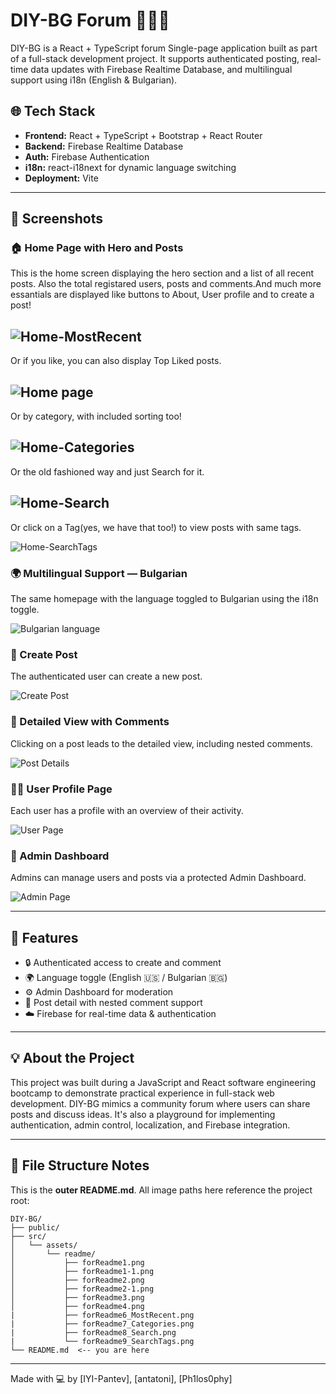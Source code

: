 # DIY-BG Forum 🧵🇧🇬

DIY-BG is a React + TypeScript forum Single-page application built as part of a full-stack development project. It supports authenticated posting, real-time data updates with Firebase Realtime Database, and multilingual support using i18n (English & Bulgarian).

## 🌐 Tech Stack

- **Frontend:** React + TypeScript + Bootstrap + React Router
- **Backend:** Firebase Realtime Database
- **Auth:** Firebase Authentication
- **i18n:** react-i18next for dynamic language switching
- **Deployment:** Vite

---

## 📸 Screenshots

### 🏠 Home Page with Hero and Posts

This is the home screen displaying the hero section and a list of all recent posts. Also the total registared users, posts and comments.And much more essantials are displayed like buttons to About, User profile and to create a post! 

![Home-MostRecent](./DIY-BG/src/assets/readme/forReadme6_MostRecent.png)
---
Or if you like, you can also display Top Liked posts.

![Home page](./DIY-BG/src/assets/readme/forReadme1.png)
---
Or by category, with included sorting too!

![Home-Categories](./DIY-BG/src/assets/readme/forReadme7_Categories.png)
---
Or the old fashioned way and just Search for it.

![Home-Search](./DIY-BG/src/assets/readme/forReadme8_Search.png)
---
Or click on a Tag(yes, we have that too!) to view posts with same tags. 

![Home-SearchTags](./DIY-BG/src/assets/readme/forReadme9_SearchTags.png)
### 🌍 Multilingual Support — Bulgarian

The same homepage with the language toggled to Bulgarian using the i18n toggle.

![Bulgarian language](./DIY-BG/src/assets/readme/forReadme1-1.png)

### 📝 Create Post

The authenticated user can create a new post.

![Create Post](./DIY-BG/src/assets/readme/forReadme2.png)

### 💬 Detailed View with Comments

Clicking on a post leads to the detailed view, including nested comments.

![Post Details](./DIY-BG/src/assets/readme/forReadme2-1.png)

### 🙍‍♂️ User Profile Page

Each user has a profile with an overview of their activity.

![User Page](./DIY-BG/src/assets/readme/forReadme3.png)

### 🔐 Admin Dashboard

Admins can manage users and posts via a protected Admin Dashboard.

![Admin Page](./DIY-BG/src/assets/readme/forReadme4.png)

---

## 📌 Features

- 🔒 Authenticated access to create and comment
- 🌍 Language toggle (English 🇺🇸 / Bulgarian 🇧🇬)
- ⚙️ Admin Dashboard for moderation
- 📖 Post detail with nested comment support
- ☁️ Firebase for real-time data & authentication

---

## 💡 About the Project

This project was built during a JavaScript and React software engineering bootcamp to demonstrate practical experience in full-stack web development. DIY-BG mimics a community forum where users can share posts and discuss ideas. It's also a playground for implementing authentication, admin control, localization, and Firebase integration.

---

## 📁 File Structure Notes

This is the **outer README.md**. All image paths here reference the project root:

```
DIY-BG/
├── public/
├── src/
│   └── assets/
│       └── readme/
│           ├── forReadme1.png
│           ├── forReadme1-1.png
│           ├── forReadme2.png
│           ├── forReadme2-1.png
│           ├── forReadme3.png
│           ├── forReadme4.png
|           ├── forReadme6_MostRecent.png
|           ├── forReadme7_Categories.png
|           ├── forReadme8_Search.png
|           └── forReadme9_SearchTags.png
└── README.md  <-- you are here
```

---

Made with 💻 by [IYI-Pantev], [antatoni], [Ph1los0phy]

